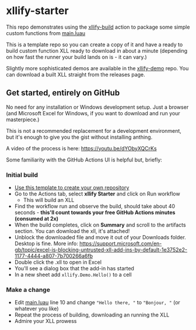 # xllify-starter

This repo demonstrates using the [xllify-build](https://github.com/marketplace/actions/xllify-build) action to package some simple custom functions from [main.luau](main.luau)

This is a template repo so you can create a copy of it and have a ready to build custom function XLL ready to download in about a minute (depending on how fast the runner your build lands on is - it can vary.)

Slightly more sophisticated demos are available in the [xllify-demo](https://github.com/acornsoftuk/xllify-demo) repo. You can download a built XLL straight from the releases page.

## Get started, entirely on GitHub

No need for any installation or Windows development setup. Just a browser (and Microsoft Excel for Windows, if you want to download and run your masterpiece.)

This is not a recommended replacement for a development environment, but it's enough to give you the gist without installing anthing.

A video of the process is here: https://youtu.be/dYObyXQCrKs

Some familiarity with the GitHub Actions UI is helpful but, briefly:

### Initial build

- [Use this template to create your own repository](https://github.com/new?template_name=xllify-starter&template_owner=acornsoftuk)
- Go to the Actions tab, select **xllify Starter** and click on Run workflow
  - This will build an XLL
- Find the workflow run and observe the build, should take about 40 seconds - **this'll count towards your free GitHub Actions minutes (consumed at 2x)** 
- When the build completes, click on **Summary** and scroll to the artifacts section. You can download the xll, it's attached!
- Unblock the downloaded file and move it out of your Downloads folder. Desktop is fine. More info: https://support.microsoft.com/en-gb/topic/excel-is-blocking-untrusted-xll-add-ins-by-default-1e3752e2-1177-4444-a807-7b700266a6fb
- Double click the .xll to open in Excel
- You'll see a dialog box that the add-in has started
- In a new sheet add `xllify.Demo.Hello()` to a cell

### Make a change

- Edit [main.luau](./main.luau) line 10 and change `"Hello there, "` to `"Bonjour, "` (or whatever you like)
- Repeat the process of building, downloading an running the XLL
- Admire your XLL prowess
